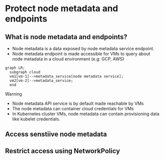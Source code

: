 # Protect node metadata and endpoints

## What is node metadata and endpoints?

- Node metadata is a data exposed by node metadata service endpoint.
- Node metadata endpoint is made accessible for VMs to query about node metadata in a cloud environment (e.g: GCP, AWS)

```mermaid
graph LR;
  subgraph cloud
  vm1[vm-1]-->metadata_service[node metadata service];
  vm2[vm-2]-->metadata_service;
  end
```

>[!WARNING]
> - Node metadata API service is by default made reachable by VMs
> - The node metadata can container cloud credentials for VMs
> - In Kubernetes cluster VMs, node metadata can contain provisioning data like kubelet credentials.


## Access senstiive node metadata

## Restrict access using NetworkPolicy
